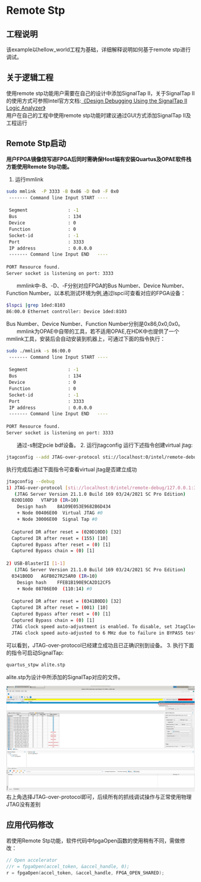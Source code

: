 # Remote Stp
## 工程说明
该example以hellow_world工程为基础，详细解释说明如何基于remote stp进行调试。
## 关于逻辑工程
使用remote stp功能用户需要在自己的设计中添加SignalTap II，关于SignalTap II的使用方式可参照Intel官方文档:[《Design Debugging Using the SignalTap II Logic Analyzer》](https://www.intel.com/content/dam/www/programmable/us/en/pdfs/literature/hb/qts/qts_qii53009.pdf?wapkw=signaltap)  
用户在自己的工程中使用remote stp功能时建议通过GUI方式添加SignalTap II及工程运行 

## Remote Stp启动
**用户FPGA镜像烧写进FPGA后同时需确保Host端有安装Quartus及OPAE软件栈方能使用Remote Stp功能。**
1. 运行mmlink 

```bash
sudo mmlink  -P 3333 -B 0x86 -D 0x0 -F 0x0
 ------- Command line Input START ----

 Segment               : -1
 Bus                   : 134
 Device                : 0
 Function              : 0
 Socket-id             : -1
 Port                  : 3333
 IP address            : 0.0.0.0
 ------- Command line Input END   ----

PORT Resource found.
Server socket is listening on port: 3333
```

&emsp;&emsp;mmlink中-B、-D、-F分别对应FPGA的Bus Number、Device Number、Function Number。以本机测试环境为例,通过lspci可查看对应的FPGA设备： 
```bash
$lspci |grep 1ded:8103
86:00.0 Ethernet controller: Device 1ded:8103
``` 
Bus Number、Device Number、Function Number分别是0x86,0x0,0x0。
&emsp;&emsp;mmlink为OPAE中自带的工具，若不适用OPAE,在HDK中也提供了一个mmlink工具，安装后会自动安装到机器上，可通过下面的指令执行：
```bash
sudo ./mmlink -s 86:00.0
 ------- Command line Input START ----

 Segment               : -1
 Bus                   : 134
 Device                : 0
 Function              : 0
 Socket-id             : -1
 Port                  : 3333
 IP address            : 0.0.0.0
 ------- Command line Input END   ----

PORT Resource found.
Server socket is listening on port: 3333
```
&emsp;&emsp;通过-s制定pcie bdf设备。
2. 运行jtagconfig
运行下述指令创建virtual jtag: 

```bash
jtagconfig --add JTAG-over-protocol sti://localhost:0/intel/remote-debug/127.0.0.1:3333/0
```

执行完成后通过下面指令可查看virtual jtag是否建立成功 

```bash
jtagconfig --debug
1) JTAG-over-protocol [sti://localhost:0/intel/remote-debug/127.0.0.1:3333/0]
   (JTAG Server Version 21.1.0 Build 169 03/24/2021 SC Pro Edition)
  020D10DD   VTAP10 (IR=10)
    Design hash    8A109E053E9682B6D434
    + Node 00406E00  Virtual JTAG #0
    + Node 30006E00  Signal Tap #0

  Captured DR after reset = (020D10DD) [32]
  Captured IR after reset = (155) [10]
  Captured Bypass after reset = (0) [1]
  Captured Bypass chain = (0) [1]

2) USB-BlasterII [1-1]
   (JTAG Server Version 21.1.0 Build 169 03/24/2021 SC Pro Edition)
  0341B0DD   AGFB027R25AR0 (IR=10)
    Design hash    FFEB1B190E9CA2D12CF5
    + Node 08706E00  (110:14) #0

  Captured DR after reset = (0341B0DD) [32]
  Captured IR after reset = (001) [10]
  Captured Bypass after reset = (0) [1]
  Captured Bypass chain = (0) [1]
  JTAG clock speed auto-adjustment is enabled. To disable, set JtagClockAutoAdjust parameter to 0
  JTAG clock speed auto-adjusted to 6 MHz due to failure in BYPASS test

```

可以看到，JTAG-over-protocol已经建立成功且已正确识别到设备。
3. 执行下面的指令可启动SignalTap: 

```bash
quartus_stpw alite.stp
```

alite.stp为设计中所添加的SignalTap对应的文件。  

![quartus_stp](image/quartus_stpw.png)
右上角选择JTAG-over-protocol即可，后续所有的抓线调试操作与正常使用物理JTAG没有差别
## 应用代码修改
若使用Remote Stp功能，软件代码中fpgaOpen函数的使用稍有不同，需做修改： 

```C
// Open accelerator
//r = fpgaOpen(accel_token, &accel_handle, 0);
r = fpgaOpen(accel_token, &accel_handle, FPGA_OPEN_SHARED);
```
